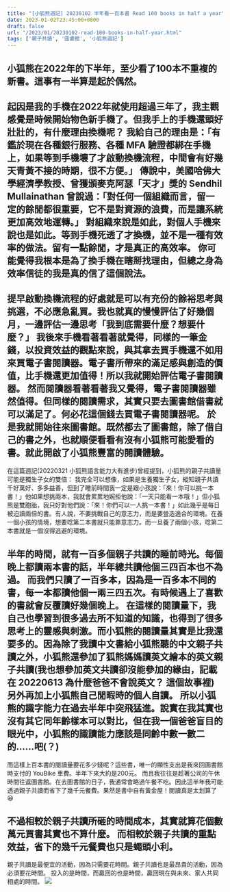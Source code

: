 ```yaml
---
title: "[小狐熊週記] 20230102 半年看一百本書 Read 100 books in half a year"
date: 2023-01-02T23:45:00+0800
draft: false
url: "/2023/01/20230102-read-100-books-in-half-year.html"
tags: ['親子共讀', '圖書館', '小狐熊週記']
---
```




小狐熊在2022年的下半年，至少看了100本不重複的新書。這事有一半算是起於偶然。
--
起因是我的手機在2022年就使用超過三年了，我主觀感覺是時候開始物色新手機了。但我手上的手機還頭好壯壯的，有什麼理由換機呢？
我給自己的理由是：「有鑑於現在各種銀行服務、各種 MFA 驗證都綁在手機上，如果等到手機壞了才啟動換機流程，中間會有好幾天青黃不接的時期，很不方便。」
傳說中，美國哈佛大學經濟學教授、曾獲頒麥克阿瑟「天才」獎的 Sendhil Mullainathan 曾說過：「對任何一個組織而言，留一定的餘閒都很重要，它不是對資源的浪費，而是讓系統更加高效地運轉。」
對組織來說是如此，對個人手機來說也是如此。等到手機死透了才換機，並不是一種有效率的做法。留有一點餘閒，才是真正的高效率。
你可能覺得我根本是為了換手機在瞎掰找理由，但總之身為效率信徒的我是真的信了這個說法。
--

提早啟動換機流程的好處就是可以有充份的餘裕思考與挑選，不必應急亂買。我也就真的慢慢評估了好幾個月，一邊評估一邊思考「我到底需要什麼？想要什麼？」
我後來手機看著看著就覺得，同樣的一筆金錢，以投資效益的觀點來說，與其拿去買手機還不如用來買電子書閱讀器。電子書所帶來的滿足感與創造的價值，比手機還更加值得！所以我就開始評估電子書閱讀器。
然而閱讀器看著看著我又覺得，電子書閱讀器雖然值得。但同樣的閱讀需求，其實只要去圖書館借書就可以滿足了。何必花這個錢去買電子書閱讀器呢。
於是我就開始往來圖書館。既然都去了圖書館，除了借自己的書之外，也就順便看看有沒有小狐熊可能愛看的書。就此開啟了小狐熊豐富的閱讀體驗。
--
在這篇週記(20220321 小狐熊語言能力大有進步)曾經提到，小狐熊的親子共讀量可能是獨生子女的雙倍：
我完全可以想像，如果是生養獨生子女，縱知親子共讀千好萬好、多多益善，但到了睡前時間我一定是跟小孩說：「來！你可以挑一本書！」他如果想挑兩本，我就會累累地婉拒他說：「一天只能看一本哦！」但小狐熊是雙胞胎，我只好對他們說：「來！你們可以一人挑一本書！」如此幾乎是每日被迫讀兩倍的書。有人說，不要挑戰自己的意志力，而是要營造適合的環境。在養一個小孩的情境，想要唸第二本書就只能靠意志力。而一旦養了兩個小孩，唸第二本書就是一個沒得逃避的環境。

半年的時間，就有一百多個親子共讀的睡前時光。每個晚上都讀兩本書的話，半年總共讀他個三四百本也不為過。
而我們只讀了一百多本，因為是一百多本不同的書，每一本都讀他個一兩三四五次。有時候遇上了喜歡的書就會反覆讀好幾個晚上。
在這樣的閱讀量下，我自己也學習到很多過去所不知道的知識，也得到了很多思考上的靈感與刺激。而小狐熊的閱讀量其實是比我還要多的。因為除了我讀中文書給小狐熊聽的中文親子共讀之外，小狐熊還參加了狐熊媽媽讀英文繪本的英文親子共讀(我也想參加英文共讀卻沒能參加的緣由，記載在 20220613 為什麼爸爸不會說英文？ 這個故事裡)另外再加上小狐熊自己閒暇時的個人自讀。
所以小狐熊的識字能力在過去半年中突飛猛進。說實在我其實也沒有其它同年齡樣本可以對比，但在我一個爸爸盲目的眼光中，小狐熊的識讀能力應該是同齡中數一數二的……吧(？)
--
而這樣上百本書的閱讀量要花多少錢呢？這些書，唯一的顯性支出是我來回圖書館時支付的 YouBike 車費。半年下來大約是200元。
而且我往往是趁著公司的午休時間往返圖書館。在去圖書館的日子，我通常會略過午餐不吃。因此這半年我可能透過親子共讀而省下了幾千元餐費。果然是書中自有黃金屋！閱讀真是太划算了😆

不過相較於親子共讀所砸的時間成本，其實就算花個數萬元買書其實也不算什麼。
而相較於親子共讀的重點效益，省下的幾千元餐費也只是蠅頭小利。
--
親子共讀是最便宜的活動，因為只需要花時間。親子共讀也是最昂貴的活動，因為必須要花時間。
投入的是時間，而贏回的也是時間，贏回現在與未來、家人共同相處的時間。
![](https://blogger.googleusercontent.com/img/a/AVvXsEiF8dbCaKqiguSwire0obAEx24QeyFbihBg-8xamOiVsWTThQ7jt-Td582x_LZprRQEZka885hHpSyuHKQTcLvVA9npBVUvSo4CsQmnu7AKXTLzszmeJSetYUEcCQuyPExy5oE640upB-7zYsntlKdk0ELuq8NX-mtlyuW5EOgm2Z8rhjaLsdx6rBR1)


